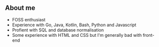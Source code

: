 ## About me

- FOSS enthusiast
- Experience with Go, Java, Kotlin, Bash, Python and Javascript
- Profient with SQL and database normalisation
- Some experience with HTML and CSS but I'm generally bad with front-end

